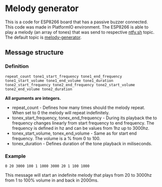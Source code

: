 # Melody generator

This is a code for ESP8266 board that has a passive buzzer connected. This code was made in PlatformIO environment. The ESP8266 is able to play a melody (an array of tones) that was send to respective [ntfy.sh](https://ntfy.sh) topic. The default topic is [melody-generator](https://ntfy.sh/melody-generator).

## Message structure

### Definition

`repeat_count tone1_start_frequency tone1_end_frequency tone1_start_volume tone1_end_volume tone1_duration tone2_start_frequency tone2_end_frequency tone2_start_volume tone2_end_volume tone2_duration`

**All arguments are integers.**

- repeat_count - Defines how many times should the melody repeat. When set to 0 the melody will repeat indefinitely.
- tonex_start_frequency, tonex_end_frequency - During its playback the to frequency changes linearly from start frequency to end frequency. The frequency is defined in hz and can be values from 1hz up to 3000hz.
- tonex_start_volume, tonex_end_volume - Same as for start end frequency. The volume is a % from 0 to 100.
- tonex_duration - Defines duration of the tone playback in miliseconds.

### Example

`0 20 3000 100 1 1000 3000 20 1 100 1000`

This message will start an indefinite melody that plays from 20 to 3000hz from 1 to 100% volume in and back in 2000ms.
